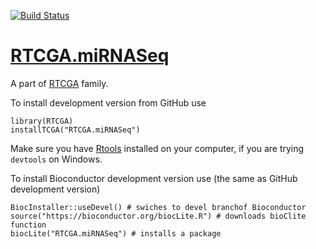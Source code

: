 [![Build Status](http://bioconductor.org/shields/build/devel/data-experiment/RTCGA.miRNASeq.svg)](http://bioconductor.org/checkResults/devel/data-experiment-LATEST/RTCGA.miRNASeq/)
# [RTCGA.miRNASeq](http://bioconductor.org/packages/RTCGA.miRNASeq/)

A part of [RTCGA](https://github.com/RTCGA) family.

To install development version from GitHub use

````{R}
library(RTCGA)
installTCGA("RTCGA.miRNASeq")
````

Make sure you have [Rtools](https://cran.r-project.org/bin/windows/Rtools/) installed on your computer, if you are trying `devtools` on Windows.

To install Bioconductor development version use (the same as GitHub development version)

````{R}
BiocInstaller::useDevel() # swiches to devel branchof Bioconductor
source("https://bioconductor.org/biocLite.R") # downloads bioClite function
biocLite("RTCGA.miRNASeq") # installs a package
````

